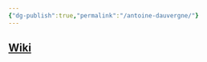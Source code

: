 ```yaml
---
{"dg-publish":true,"permalink":"/antoine-dauvergne/"}
---
```


## [Wiki](https://www.wikiwand.com/en/Antoine_Dauvergne)